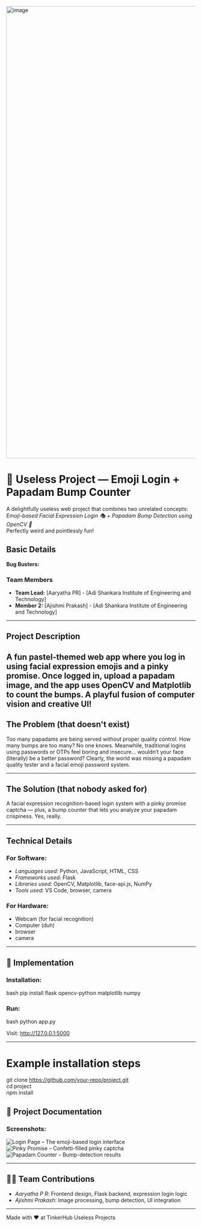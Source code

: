 <img width="3188" height="1202" alt="image" src="https://github.com/user-attachments/assets/e996b26d-f0ab-4a7f-ad5f-ed8dcae29228" />

# 🤪 Useless Project — Emoji Login + Papadam Bump Counter

A delightfully useless web project that combines two unrelated concepts:  
*Emoji-based Facial Expression Login 🎭 + Papadam Bump Detection using OpenCV 🍘*  
Perfectly weird and pointlessly fun!


## Basic Details  
**Bug Busters:** 

### Team Members  
- **Team Lead:** [Aaryatha PR] - [Adi Shankara Institute of Engineering and Technology]  
- **Member 2:** [Ajishmi Prakash] - [Adi Shankara Institute of Engineering and Technology]   

---

## Project Description  
A fun pastel-themed web app where you log in using facial expression emojis and a pinky promise. Once logged in, upload a papadam image, and the app uses OpenCV and Matplotlib to count the bumps. A playful fusion of computer vision and creative UI! 
---

## The Problem (that doesn't exist)  
Too many papadams are being served without proper quality control. How many bumps are too many? No one knows. Meanwhile, traditional logins using passwords or OTPs feel boring and insecure… wouldn’t your face (literally) be a better password? Clearly, the world was missing a papadam quality tester and a facial emoji password system.

---

## The Solution (that nobody asked for)  
A facial expression recognition-based login system with a pinky promise captcha — plus, a bump counter that lets you analyze your papadam crispiness. Yes, really.
  
---

## Technical Details  

 
### For Software:
- *Languages used:* Python, JavaScript, HTML, CSS  
- *Frameworks used:* Flask  
- *Libraries used:* OpenCV, Matplotlib, face-api.js, NumPy  
- *Tools used:* VS Code, browser, camera

### For Hardware:
- Webcam (for facial recognition)  
- Computer (duh)
- browser
- camera  

---

## 🚀 Implementation

### Installation:
bash
pip install flask opencv-python matplotlib numpy


### Run:
bash
python app.py

Visit: http://127.0.0.1:5000

--- 

# Example installation steps
git clone https://github.com/your-repo/project.git  
cd project  
npm install

## 📸 Project Documentation

### Screenshots:

![Login Page](![1](https://github.com/user-attachments/assets/643b8c44-807f-4d4d-a296-91f930df1a8a)
) – The emoji-based login interface  
![Pinky Promise](![2](https://github.com/user-attachments/assets/6aab174d-0c7a-49c9-8e63-69dd58ea3705)
) – Confetti-filled pinky captcha  
![Papadam Counter](![3](https://github.com/user-attachments/assets/40ee26a4-5e4a-4172-ae30-84c98983ef58)
) – Bump-detection results



---

## 👩‍💻 Team Contributions

- *Aaryatha P R*: Frontend design, Flask backend, expression login logic  
- *Ajishmi Prakash*: Image processing, bump detection, UI integration

---

Made with ❤ at TinkerHub Useless Projects
